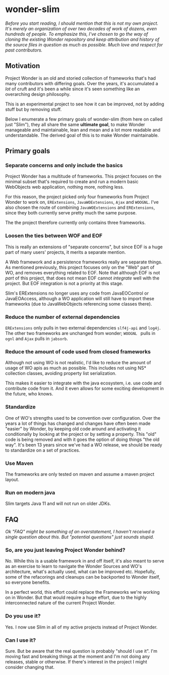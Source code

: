 # wonder-slim

*Before you start reading, I should mention that this is not my own project. It's merely an organization of over two decades of work of dozens, even hundreds of people. To emphasize this, I've chosen to go the way of cloning the existing Wonder repository and keep attribution and history of the source files in question as much as possible. Much love and respect for past contributors.*

## Motivation

Project Wonder is an old and storied collection of frameworks that's had many contributors with differing goals. Over the years, it's accumulated a *lot* of cruft and it's been a while since it's seen something like an overarching design philosophy.

This is an experimental project to see how it can be improved, not by adding stuff but by removing stuff.

Below I enumerate a few primary goals of wonder-slim (from here on called just "Slim"), they all share the same **ultimate goal**, to make Wonder manageable and maintainable, lean and mean and a lot more readable and understandable. The derived goal of this is to make Wonder maintainable.

## Primary goals

### Separate concerns and only include the basics

Project Wonder has a multitude of frameworks. This project focuses on the minimal subset that's required to create and run a modern basic WebObjects web application, nothing more, nothing less.

For this reason, the project picked only four frameworks from Project Wonder to work on, `ERExtensions`, `JavaWOExtensions`, `Ajax` and `WOOGNL`. I've also chosen the route of combining `JavaWOExtensions` and `ERExtensions`, since they both currently serve pretty much the same purpose.

The the project therefore currently only contains three frameworks.

### **Loosen the ties between WOF and EOF**

This is really an extensions of "separate concerns", but since EOF is a huge part of many users' projects, it merits a separate mention.

A Web framework and a persistence frameworks really are separate things. As mentioned previously, this project focuses only on the "Web" part of WO, and removes everything related to EOF. Note that although EOF is not *part* of this project, that does not mean EOF cannot *integrate* well with the project. But EOF integration is not a priority at this stage.

Slim's ERExtensions no longer uses any code from JavaEOControl or JavaEOAccess, although a WO application will still have to import these frameworks (due to JavaWebObjects referencing some classes there).

### Reduce the number of external dependencies

`ERExtensions` only pulls in two external dependencies `slf4j-api` and `log4j`.  The other two frameworks are unchanged from wonder; `WOOGNL ` pulls in `ognl` and `Ajax` pulls in `jabsorb`.

### Reduce the amount of code used from closed frameworks

Although not using WO is not realistic, I'd like to reduce the amount of usage of WO apis as much as possible. This includes not using NS* collection classes, avoiding property list serialization.

This makes it easier to integrate with the java ecosystem, i.e. use code and contribute code from it. And it even allows for some exciting development in the future, who knows.

### **Standardize**

One of WO's strengths used to be convention over configuration. Over the years a lot of things has changed and changes have often been made "easier" by Wonder, by keeping old code around and activating it conditionally by looking at the project or by setting a property. This "old" code is being removed and with it goes the option of doing things "the old way". It's been 13 years since we've had a WO release, we should be ready to standardize on a set of practices.

### Use Maven

The frameworks are only tested on maven and assume a maven project layout.

### **Run on modern java**

Slim targets Java 11 and will not run on older JDKs.

## FAQ

*Ok "FAQ" might be something of an overstatement, I haven't received a single question about this. But "potential questions" just sounds stupid.*

### So, are you just leaving Project Wonder behind?

No. While this is a usable framework in and off itself, it's also meant to serve as an exercise to learn to navigate the Wonder Sources and WO's architecture, what's actually used, what can be improved etc. Hopefully, some of the refacorings and cleanups can be backported to Wonder itself, so everyone benefits. 

In a perfect world, this effort could replace the Frameworks we're working on in Wonder. But that would require a huge effort, due to the highly interconnected nature of the current Project Wonder.

### Do you use it?

Yes. I now use Slim in all of my active projects instead of Project Wonder.

### Can I use it?

Sure. But be aware that the real question is probably "should I use it". I'm moving fast and breaking things at the moment and I'm not doing any releases, stable or otherwise. If there's interest in the project I might consider changing that.

